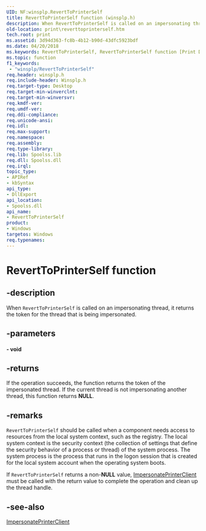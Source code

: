 ```yaml
---
UID: NF:winsplp.RevertToPrinterSelf
title: RevertToPrinterSelf function (winsplp.h)
description: When RevertToPrinterSelf is called on an impersonating thread, it returns the token for the thread that is being impersonated.
old-location: print\reverttoprinterself.htm
tech.root: print
ms.assetid: 3d94d363-fc8b-4b12-b90d-43dfc5923bdf
ms.date: 04/20/2018
ms.keywords: RevertToPrinterSelf, RevertToPrinterSelf function [Print Devices], print.reverttoprinterself, spoolfnc_4cf3c4c1-39bf-4ef6-b578-b9ff0955cbe5.xml, winsplp/RevertToPrinterSelf
ms.topic: function
f1_keywords:
 - "winsplp/RevertToPrinterSelf"
req.header: winsplp.h
req.include-header: Winsplp.h
req.target-type: Desktop
req.target-min-winverclnt: 
req.target-min-winversvr: 
req.kmdf-ver: 
req.umdf-ver: 
req.ddi-compliance: 
req.unicode-ansi: 
req.idl: 
req.max-support: 
req.namespace: 
req.assembly: 
req.type-library: 
req.lib: Spoolss.lib
req.dll: Spoolss.dll
req.irql: 
topic_type:
- APIRef
- kbSyntax
api_type:
- DllExport
api_location:
- Spoolss.dll
api_name:
- RevertToPrinterSelf
product:
- Windows
targetos: Windows
req.typenames: 
---
```


# RevertToPrinterSelf function


## -description


When <code>RevertToPrinterSelf</code> is called on an impersonating thread, it returns the token for the thread that is being impersonated.


## -parameters






#### - void


## -returns



If the operation succeeds, the function returns the token of the impersonated thread. If the current thread is not impersonating another thread, this function returns <b>NULL</b>.




## -remarks



<code>RevertToPrinterSelf</code> should be called when a component needs access to resources from the local system context, such as the registry. The local system context is the security context (the collection of settings that define the security behavior of a process or thread) of the system process. The system process is the process that runs in the logon session that is created for the local system account when the operating system boots. 

If <code>RevertToPrinterSelf</code> returns a non-<b>NULL</b> value, <a href="https://docs.microsoft.com/windows-hardware/drivers/ddi/winsplp/nf-winsplp-impersonateprinterclient">ImpersonatePrinterClient</a> must be called with the return value to complete the operation and clean up the thread handle.




## -see-also




<a href="https://docs.microsoft.com/windows-hardware/drivers/ddi/winsplp/nf-winsplp-impersonateprinterclient">ImpersonatePrinterClient</a>
 

 

